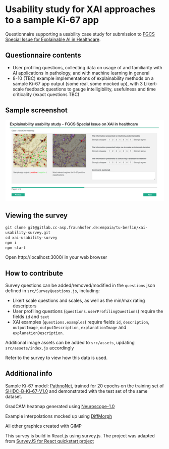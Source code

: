 # Usability study for XAI approaches to a sample Ki-67 app

Questionnaire supporting a usability case study for submission to [FGCS Special Issue for Explainable AI in Healthcare](https://www.journals.elsevier.com/future-generation-computer-systems/call-for-papers/explainable-artificial-intelligence-for-healthcare).

## Questionnaire contents

- User profiling questions, collecting data on usage of and familiarity with AI applications in pathology, and with machine learning in general
- 8-10 (TBC) example implementations of explainability methods on a sample Ki-67 app output (some real, some mocked up), with 3 Likert-scale feedback questions to gauge intelligibility, usefulness and time criticality (exact questions TBC)

## Sample screenshot

![](project_assets/screenshot.png)

## Viewing the survey

```
git clone git@gitlab.cc-asp.fraunhofer.de:empaia/tu-berlin/xai-usability-survey.git
cd xai-usability-survey
npm i
npm start
```
Open http://localhost:3000/ in your web browser

## How to contribute

Survey questions can be added/removed/modified in the `questions` json defined in `src/SurveyQuestions.js`, including:
- Likert scale questions and scales, as well as the min/max rating descriptors
- User profiling questions (`questions.userProfilingQuestions`) require the fields `id` and `text`
- XAI examples (`questions.examples`) require fields `id`, `description`, `outputImage`, `outputDescription`, `explanationImage` and `explanationDescription`.

Additional image assets can be added to `src/assets`, updating `src/assets/index.js` accordingly

Refer to the survey to view how this data is used.

## Additional info

Sample Ki-67 model: [PathnoNet](https://github.com/SHIDCenter/PathoNet), trained for 20 epochs on the training set of [SHIDC-B-Ki-67-V1.0](https://shiraz-hidc.com/service/ki-67-dataset/) and demonstrated with the test set of the same dataset.

GradCAM heatmap generated using [Neuroscope-1.0](https://github.com/c3di/neuroscope)

Example interpolations mocked up using [DiffMorph](https://github.com/volotat/DiffMorph)

All other graphics created with GIMP

This survey is build in React.js using survey.js. The project was adapted from [SurveyJS for React quickstart project](https://github.com/surveyjs/surveyjs_react_quickstart.git)

